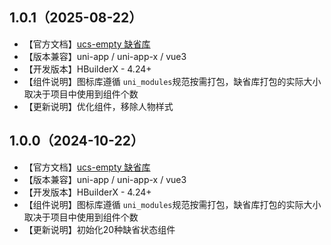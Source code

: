 ## 1.0.1（2025-08-22）
- 【官方文档】[ucs-empty 缺省库](https://ucs.cloudsimpler.com/library/ucs-empty)
- 【版本兼容】uni-app / uni-app-x / vue3
- 【开发版本】HBuilderX - 4.24+
- 【组件说明】图标库遵循 `uni_modules`规范按需打包，缺省库打包的实际大小取决于项目中使用到组件个数
- 【更新说明】优化组件，移除人物样式
## 1.0.0（2024-10-22）
- 【官方文档】[ucs-empty 缺省库](https://ucs.cloudsimpler.com/library/ucs-empty)
- 【版本兼容】uni-app / uni-app-x / vue3
- 【开发版本】HBuilderX - 4.24+
- 【组件说明】图标库遵循 `uni_modules`规范按需打包，缺省库打包的实际大小取决于项目中使用到组件个数
- 【更新说明】初始化20种缺省状态组件
